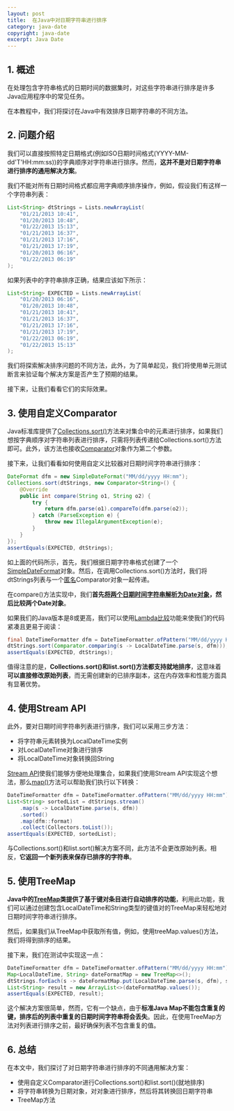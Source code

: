 ```yaml
---
layout: post
title:  在Java中对日期字符串进行排序
category: java-date
copyright: java-date
excerpt: Java Date
---
```


## 1. 概述

在处理包含字符串格式的日期时间的数据集时，对这些字符串进行排序是许多Java应用程序中的常见任务。

在本教程中，我们将探讨在Java中有效排序日期字符串的不同方法。

## 2. 问题介绍

我们可以直接按照特定日期格式(例如ISO日期时间格式(YYYY-MM-dd'T'HH:mm:ss))的字典顺序对字符串进行排序。然而，**这并不是对日期字符串进行排序的通用解决方案**。

我们不能对所有日期时间格式都应用字典顺序排序操作，例如，假设我们有这样一个字符串列表：

```java
List<String> dtStrings = Lists.newArrayList(
    "01/21/2013 10:41",
    "01/20/2013 10:48",
    "01/22/2013 15:13",
    "01/21/2013 16:37",
    "01/21/2013 17:16",
    "01/21/2013 17:19",
    "01/20/2013 06:16",
    "01/22/2013 06:19"
);
```

如果列表中的字符串排序正确，结果应该如下所示：

```java
List<String> EXPECTED = Lists.newArrayList(
    "01/20/2013 06:16",
    "01/20/2013 10:48",
    "01/21/2013 10:41",
    "01/21/2013 16:37",
    "01/21/2013 17:16",
    "01/21/2013 17:19",
    "01/22/2013 06:19",
    "01/22/2013 15:13"
);
```

我们将探索解决排序问题的不同方法，此外，为了简单起见，我们将使用单元测试断言来验证每个解决方案是否产生了预期的结果。

接下来，让我们看看它们的实际效果。

## 3. 使用自定义Comparator

Java标准库提供了[Collections.sort()](https://www.baeldung.com/java-sorting#sorting-a-list)方法来对集合中的元素进行排序，如果我们想按字典顺序对字符串列表进行排序，只需将列表传递给Collections.sort()方法即可。此外，该方法也接收[Comparator](https://www.baeldung.com/java-comparator-comparable)对象作为第二个参数。

接下来，让我们看看如何使用自定义比较器对日期时间字符串进行排序：

```java
DateFormat dfm = new SimpleDateFormat("MM/dd/yyyy HH:mm");
Collections.sort(dtStrings, new Comparator<String>() {
    @Override
    public int compare(String o1, String o2) {
        try {
            return dfm.parse(o1).compareTo(dfm.parse(o2));
        } catch (ParseException e) {
            throw new IllegalArgumentException(e);
        }
    }
});
assertEquals(EXPECTED, dtStrings);
```

如上面的代码所示，首先，我们根据日期字符串格式创建了一个[SimpleDateFormat](https://www.baeldung.com/java-simple-date-format)对象。然后，在调用Collections.sort()方法时，我们将dtStrings列表与一个[匿名](https://www.baeldung.com/java-anonymous-classes)Comparator对象一起传递。

在compare()方法实现中，我们**首先[将两个日期时间字符串解析为Date对象](https://www.baeldung.com/java-string-to-date)，然后比较两个Date对象**。

如果我们的Java版本是8或更高，我们可以使用[Lambda比较](https://www.baeldung.com/java-8-sort-lambda)功能来使我们的代码紧凑且更易于阅读：

```java
final DateTimeFormatter dfm = DateTimeFormatter.ofPattern("MM/dd/yyyy HH:mm");
dtStrings.sort(Comparator.comparing(s -> LocalDateTime.parse(s, dfm)));
assertEquals(EXPECTED, dtStrings);
```

值得注意的是，**Collections.sort()和list.sort()方法都支持就地排序**，这意味着**可以直接修改原始列表**，而无需创建新的已排序副本，这在内存效率和性能方面具有显著优势。

## 4. 使用Stream API

此外，要对日期时间字符串列表进行排序，我们可以采用三步方法：

- 将字符串元素转换为LocalDateTime实例
- 对LocalDateTime对象进行排序
- 将LocalDateTime对象转换回String

[Stream API](https://www.baeldung.com/java-8-streams)使我们能够方便地处理集合，如果我们使用Stream API实现这个想法，那么[map()](https://www.baeldung.com/java-difference-map-and-flatmap)方法可以帮助我们执行以下转换：

```java
DateTimeFormatter dfm = DateTimeFormatter.ofPattern("MM/dd/yyyy HH:mm");
List<String> sortedList = dtStrings.stream()
    .map(s -> LocalDateTime.parse(s, dfm))
    .sorted()
    .map(dfm::format)
    .collect(Collectors.toList());
assertEquals(EXPECTED, sortedList);
```

与Collections.sort()和list.sort()解决方案不同，此方法不会更改原始列表。相反，**它返回一个新列表来保存已排序的字符串**。

## 5. 使用TreeMap

**Java中的[TreeMap](https://www.baeldung.com/java-treemap)类提供了基于键对条目进行自动排序的功能**，利用此功能，我们可以通过创建包含LocalDateTime和String类型的键值对的TreeMap来轻松地对日期时间字符串进行排序。

然后，如果我们从TreeMap中获取所有值，例如，使用treeMap.values()方法，我们将得到排序的结果。

接下来，我们在测试中实现这一点：

```java
DateTimeFormatter dfm = DateTimeFormatter.ofPattern("MM/dd/yyyy HH:mm");
Map<LocalDateTime, String> dateFormatMap = new TreeMap<>();
dtStrings.forEach(s -> dateFormatMap.put(LocalDateTime.parse(s, dfm), s));
List<String> result = new ArrayList<>(dateFormatMap.values());
assertEquals(EXPECTED, result);
```

这个解决方案很简单，然而，它有一个缺点，由于**标准Java Map不能包含重复的键，排序后的列表中重复的日期时间字符串将会丢失**。因此，在使用TreeMap方法对列表进行排序之前，最好确保列表不包含重复的值。

## 6. 总结

在本文中，我们探讨了对日期字符串进行排序的不同通用解决方案：

- 使用自定义Comparator进行Collections.sort()和list.sort()(就地排序)
- 将字符串转换为日期对象，对对象进行排序，然后将其转换回日期字符串
- TreeMap方法